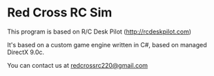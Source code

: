 # Red Cross RC Sim
This program is based on R/C Desk Pilot (http://rcdeskpilot.com)

It's based on a custom game engine written in C#, based on managed DirectX 9.0c.

You can contact us at redcrossrc220@gmail.com
